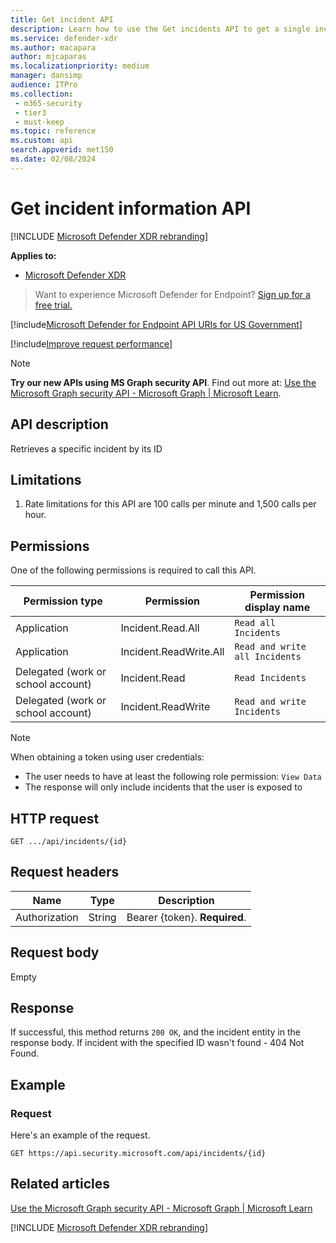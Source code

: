 ```yaml
---
title: Get incident API
description: Learn how to use the Get incidents API to get a single incident in Microsoft Defender XDR.
ms.service: defender-xdr
ms.author: macapara
author: mjcaparas
ms.localizationpriority: medium
manager: dansimp
audience: ITPro
ms.collection: 
 - m365-security
 - tier3
 - must-keep
ms.topic: reference
ms.custom: api
search.appverid: met150
ms.date: 02/08/2024
---
```


# Get incident information API

[!INCLUDE [Microsoft Defender XDR rebranding](../../includes/microsoft-defender.md)]

**Applies to:**
- [Microsoft Defender XDR](https://go.microsoft.com/fwlink/?linkid=2118804)

> Want to experience Microsoft Defender for Endpoint? [Sign up for a free trial.](https://www.microsoft.com/microsoft-365/windows/microsoft-defender-atp?ocid=docs-wdatp-exposedapis-abovefoldlink)

[!include[Microsoft Defender for Endpoint API URIs for US Government](../../includes/microsoft-defender-api-usgov.md)]

[!include[Improve request performance](../../includes/improve-request-performance.md)]

> [!NOTE]
> **Try our new APIs using MS Graph security API**. Find out more at: [Use the Microsoft Graph security API - Microsoft Graph | Microsoft Learn](/graph/api/resources/security-api-overview).

## API description

Retrieves a specific incident by its ID

## Limitations

1. Rate limitations for this API are 100 calls per minute and 1,500 calls per hour.

## Permissions

One of the following permissions is required to call this API.

| Permission type|Permission|Permission display name |
|---|---|---| 
|Application|Incident.Read.All|`Read all Incidents`|
|Application|Incident.ReadWrite.All|`Read and write all Incidents`|
|Delegated (work or school account)|Incident.Read|`Read Incidents`|
|Delegated (work or school account)|Incident.ReadWrite|`Read and write Incidents`|

> [!NOTE]
>
> When obtaining a token using user credentials:
>
> - The user needs to have at least the following role permission: `View Data`
> - The response will only include incidents that the user is exposed to

## HTTP request

```console
GET .../api/incidents/{id}
```

## Request headers

|Name|Type|Description|
|---|---|---|
|Authorization|String|Bearer {token}. **Required**.|

## Request body

Empty

## Response

If successful, this method returns `200 OK`, and the incident entity in the response body.
If incident with the specified ID wasn't found - 404 Not Found.

## Example

### Request

Here's an example of the request.

```http
GET https://api.security.microsoft.com/api/incidents/{id}
```
## Related articles

[Use the Microsoft Graph security API - Microsoft Graph | Microsoft Learn](/graph/api/resources/security-api-overview)

[!INCLUDE [Microsoft Defender XDR rebranding](../../includes/defender-m3d-techcommunity.md)]

